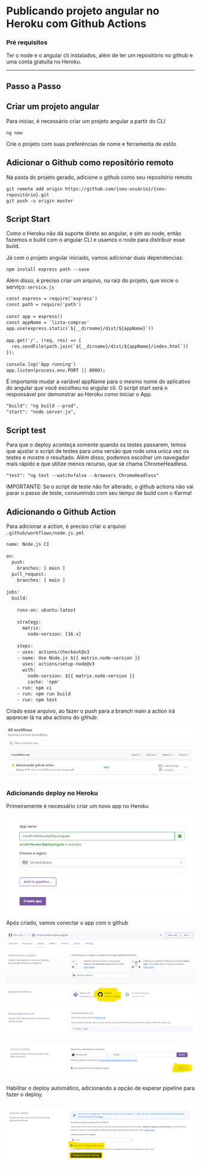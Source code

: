 # Publicando projeto angular no Heroku com Github Actions

### Pré requisitos
Ter o node e o angular cli instalados, além de ter um repositório no github
e uma conta gratuita no Heroku.

___
## Passo a Passo

## Criar um projeto angular
Para iniciar, é necessário criar um projeto angular a partir do CLI
```
ng new
```
Crie o projeto com suas preferências de nome e ferramenta de estilo

## Adicionar o Github como repositório remoto
Na pasta do projeto gerado, adicione o github como seu repositório remoto
````
git remote add origin https://github.com/{seu-usuário}/{seu-repositório}.git
git push -u origin master
````

## Script Start
Como o Heroku não dá suporte direto ao angular, e sim ao node, então
fazemos o build com o angular CLI e usamos o node para distribuir
esse build.

Já com o projeto angular iniciado, vamos adicionar duas dependencias:
````
npm install express path --save
````

Além disso, é preciso criar um arquivo, na raiz do projeto, que inicie o serviço:
``service.js``
````
const express = require('express')
const path = require('path')

const app = express()
const appName = 'lista-compras'
app.use(express.static(`${__dirname}/dist/${appName}`))

app.get('/', (req, res) => {
  res.sendFile(path.join(`${__dirname}/dist/${appName}/index.html`))
});

console.log('App running')
app.listen(process.env.PORT || 8080);
````
É importante mudar a variável appName para o mesmo nome do aplicativo do angular
que você escolheu no angular cli.
O script start será o responsável por demonstrar ao Heroku 
como iniciar o App.
````
"build": "ng build --prod",
"start": "node server.js",
````

## Script test
Para que o deploy aconteça somente quando os testes passarem, temos que 
ajustar o script de testes para uma versão que rode uma unica vez os testes e
mostre o resultado. Além disso, podemos escolher um navegador mais rápido
e que utilize menos recurso, que se chama ChromeHeadless.
````
"test": "ng test --watch=false --browsers ChromeHeadless"
````
IMPORTANTE: Se o script de teste não for alterado, o github actions não vai parar o passo de teste,
consumindo com seu tempo de build com o Karma!

## Adicionando o Github Action
Para adicionar a action, é preciso criar o arquivo 
``.github/workflows/node.js.yml``
````
name: Node.js CI

on:
  push:
    branches: [ main ]
  pull_request:
    branches: [ main ]

jobs:
  build:

    runs-on: ubuntu-latest

    strategy:
      matrix:
        node-version: [16.x]

    steps:
    - uses: actions/checkout@v3
    - name: Use Node.js ${{ matrix.node-version }}
      uses: actions/setup-node@v3
      with:
        node-version: ${{ matrix.node-version }}
        cache: 'npm'
    - run: npm ci
    - run: npm run build
    - run: npm test
````
Criado esse arquivo, ao fazer o push para a branch main a action irá
aparecer lá na aba actions do github:  

![Imagem do github com a nova action](/.img/github-novo-build.png)

### Adicionando deploy no Heroku
Primeiramente é necessário criar um novo app no Heroku

![Image](/.img/heroku-novo-projeto.png)

Após criado, vamos conectar o app com o github

![Image](/.img/heroku-conectar-gihub.png)

![Image](/.img/heroku-conectar-gihub-2.png)

Habilitar o deploy automático, adicionando a opção de esperar pipeline para
fazer o deploy.

![Image](/.img/heroku-deploy-automatico.png)

